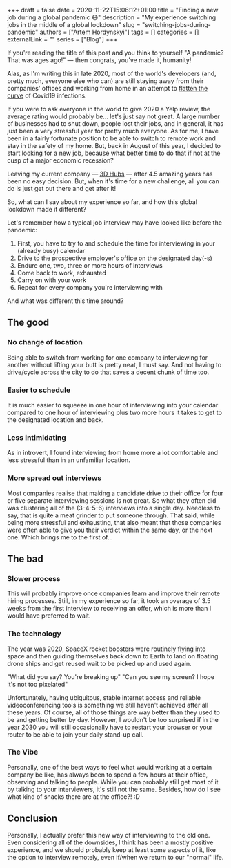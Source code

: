 +++ 
draft = false
date = 2020-11-22T15:06:12+01:00
title = "Finding a new job during a global pandemic 😷"
description = "My experience switching jobs in the middle of a global lockdown"
slug = "switching-jobs-during-pandemic"
authors = ["Artem Hordynskyi"]
tags = []
categories = []
externalLink = ""
series = ["Blog"]
+++


If you're reading the title of this post and you think to yourself "A pandemic? That was ages ago!" — then congrats, you've made it, humanity!

Alas, as I'm writing this in late 2020, most of the world's developers (and, pretty much, everyone else who can) are still staying away from their companies' offices and working from home in an attempt to [flatten the curve](https://www.flattenthecurve.com/) of Covid19 infections.

If you were to ask everyone in the world to give 2020 a Yelp review, the average rating would probably be... let's just say not great. A large number of businesses had to shut down, people lost their jobs, and in general, it has just been a very stressful year for pretty much everyone.
As for me, I have been in a fairly fortunate position to be able to switch to remote work and stay in the safety of my home. But, back in August of this year, I decided to start looking for a new job, because what better time to do that if not at the cusp of a major economic recession?

Leaving my current company —  [3D Hubs](https://www.3dhubs.com/) — after 4.5 amazing years has been no easy decision. But, when it's time for a new challenge, all you can do is just get out there and get after it!

So, what can I say about my experience so far, and how this global lockdown made it different?

Let's remember how a typical job interview may have looked like before the pandemic:
1. First, you have to try to and schedule the time for interviewing in your (already busy) calendar
2. Drive to the prospective employer's office on the designated day(-s) 
3. Endure one, two, three or more hours of interviews
4. Come back to work, exhausted
5. Carry on with your work
6. Repeat for every company you're interviewing with

And what was different this time around?

## The good
### No change of location
Being able to switch from working for one company to interviewing for another without lifting your butt is pretty neat, I must say. And not having to drive/cycle across the city to do that saves a decent chunk of time too.
### Easier to schedule
It is much easier to squeeze in one hour of interviewing into your calendar compared to one hour of interviewing plus two more hours it takes to get to the designated location and back.
### Less intimidating
As in introvert, I found interviewing from home more a lot comfortable and less stressful than in an unfamiliar location. 
### More spread out interviews
Most companies realise that making a candidate drive to their office for four or five separate interviewing sessions is not great. So what they often did was clustering all of the (3-4-5-6) interviews into a single day. Needless to say, that is quite a meat grinder to put someone through. That said, while being more stressful and exhausting, that also meant that those companies were often able to give you their verdict within the same day, or the next one. Which brings me to the first of...

## The bad
### Slower process
This will probably improve once companies learn and improve their remote hiring processes. Still, in my experience so far, it took an overage of 3.5 weeks from the first interview to receiving an offer, which is more than I would have preferred to wait.
### The technology
The year was 2020, SpaceX rocket boosters were routinely flying into space and then guiding themselves back down to Earth to land on floating drone ships and get reused wait to be picked up and used again.

"What did you say? You're breaking up"
"Can you see my screen? I hope it's not too pixelated"

Unfortunately, having ubiquitous, stable internet access and reliable videoconferencing tools is something we still haven't achieved after all these years. Of course, all of those things are way better than they used to be and getting better by day. However, I wouldn't be too surprised if in the year 2030 you will still occasionally have to restart your browser or your router to be able to join your daily stand-up call. 
### The Vibe
Personally, one of the best ways to feel what would working at a certain company be like, has always been to spend a few hours at their office, observing and talking to people. While you can probably still get most of it by talking to your interviewers, it's still not the same. Besides, how do I see what kind of snacks there are at the office?! :D

## Conclusion
Personally, I actually prefer this new way of interviewing to the old one. Even considering all of the downsides, I think has been a mostly positive experience, and we should probably keep at least some aspects of it, like the option to interview remotely, even if/when we return to our "normal" life.